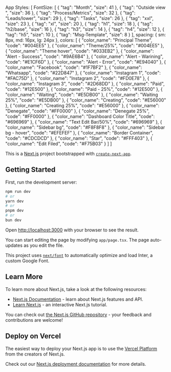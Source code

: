 App Styles: [
    FontSize: [
        {
            "tag": "Month",
            "size": 41
        },
        {
            "tag": "Outside view ",
            "size": 36
        },
        {
            "tag": "Process/Metrics",
            "size": 32
        },
        {
            "tag": "Leads/lower",
            "size": 29
        },
        {
            "tag": "Tasks",
            "size": 26
        },
        {
            "tag": "xxl",
            "size": 23
        },
        {
            "tag": "xl",
            "size": 20
        },
        {
            "tag": "h1",
            "size": 18
        },
        {
            "tag": "h2/base",
            "size": 16
        },
        {
            "tag": "h3",
            "size": 14
        },
        {
            "tag": "h4",
            "size": 12
        },
        {
            "tag": "h5",
            "size": 10
        },
        {
            "tag": "Msg-Template",
            "size": 8
        }
    ],
    spacing: {
        sm: 8px,
        md: 16px,
        lg: 24px
    },
    colors: [
        {
            "color_name": "Principal Theme",
            "code": "#004EE5"
        },
        {
            "color_name": "Theme/25%",
            "code": "#004EE5"
        },
        {
            "color_name": "Theme hover",
            "code": "#033EB2"
        },
        {
            "color_name": "Alert - Success",
            "code": "#9AE6B4"
        },
        {
            "color_name": "Alert - Warining",
            "code": "#E1CF6D"
        },
        {
            "color_name": "Alert - Error",
            "code": "#E94040"
        },
        {
            "color_name": "Facebook",
            "code": "#1F7BF2"
        },
        {
            "color_name": "Whatsapp",
            "code": "#22D847"
        },
        {
            "color_name": "Instagram 1",
            "code": "#FAC75D"
        },
        {
            "color_name": "Instagram 2",
            "code": "#FD0E78"
        },
        {
            "color_name": "Instagram 3",
            "code": "#2D68DD"
        },
        {
            "color_name": "Paid",
            "code": "#12E500"
        },
        {
            "color_name": "Paid - 25%",
            "code": "#12E500"
        },
        {
            "color_name": "Waiting",
            "code": "#E5DB00"
        },
        {
            "color_name": "Waiting 25%",
            "code": "#E5DB00"
        },
        {
            "color_name": "Creating",
            "code": "#E56000"
        },
        {
            "color_name": "Creating 25%",
            "code": "#E56000"
        },
        {
            "color_name": "Denegate",
            "code": "#FF0000"
        },
        {
            "color_name": "Denegate 25%",
            "code": "#FF0000"
        },
        {
            "color_name": "Dashboard Color Title",
            "code": "#696969"
        },
        {
            "color_name": "Text Edit Bar/50%",
            "code": "#696969"
        },
        {
            "color_name": "Sidebar bg",
            "code": "#F8F8F8"
        },
        {
            "color_name": "Sidebar bg - hover",
            "code": "#EFEFEF"
        },
        {
            "color_name": "Border Container",
            "code": "#CDCDCD"
        },
        {
            "color_name": "Star",
            "code": "#FFF403"
        },
        {
            "color_name": "Edit Filed",
            "code": "#F75B03"
        }
    ]
]




This is a [Next.js](https://nextjs.org/) project bootstrapped with [`create-next-app`](https://github.com/vercel/next.js/tree/canary/packages/create-next-app).

## Getting Started

First, run the development server:

```bash
npm run dev
# or
yarn dev
# or
pnpm dev
# or
bun dev
```

Open [http://localhost:3000](http://localhost:3000) with your browser to see the result.

You can start editing the page by modifying `app/page.tsx`. The page auto-updates as you edit the file.

This project uses [`next/font`](https://nextjs.org/docs/basic-features/font-optimization) to automatically optimize and load Inter, a custom Google Font.

## Learn More

To learn more about Next.js, take a look at the following resources:

- [Next.js Documentation](https://nextjs.org/docs) - learn about Next.js features and API.
- [Learn Next.js](https://nextjs.org/learn) - an interactive Next.js tutorial.

You can check out [the Next.js GitHub repository](https://github.com/vercel/next.js/) - your feedback and contributions are welcome!

## Deploy on Vercel

The easiest way to deploy your Next.js app is to use the [Vercel Platform](https://vercel.com/new?utm_medium=default-template&filter=next.js&utm_source=create-next-app&utm_campaign=create-next-app-readme) from the creators of Next.js.

Check out our [Next.js deployment documentation](https://nextjs.org/docs/deployment) for more details.
